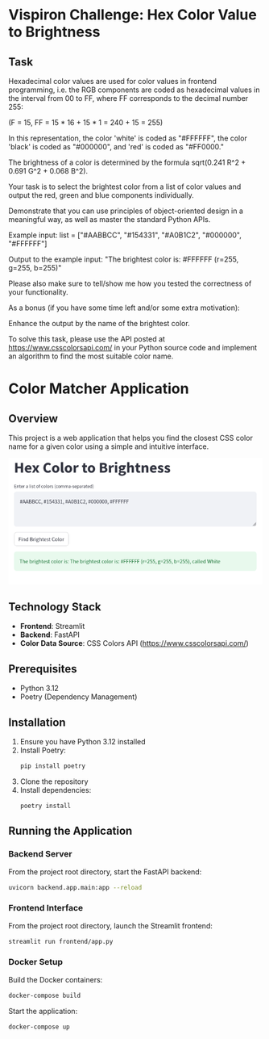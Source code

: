 # Vispiron Challenge: Hex Color Value to Brightness


## Task

Hexadecimal color values are used for color values in frontend programming, i.e. the RGB components are coded as hexadecimal values in the interval from 00 to FF, where FF corresponds to the decimal number 255:

(F = 15, FF = 15 * 16 + 15 * 1 = 240 + 15 = 255)

In this representation, the color 'white' is coded as "#FFFFFF", the color 'black' is coded as "#000000", and 'red' is coded as "#FF0000."

 

The brightness of a color is determined by the formula sqrt(0.241 R^2 + 0.691 G^2 + 0.068 B^2).

 

Your task is to select the brightest color from a list of color values and output the red, green and blue components individually.

Demonstrate that you can use principles of object-oriented design in a meaningful way, as well as master the standard Python APIs.

 

Example input: list = ["#AABBCC", "#154331", "#A0B1C2", "#000000", "#FFFFFF"]

Output to the example input: "The brightest color is: #FFFFFF (r=255, g=255, b=255)"

 

Please also make sure to tell/show me how you tested the correctness of your functionality.

 

As a bonus (if you have some time left and/or some extra motivation):

Enhance the output by the name of the brightest color.

To solve this task, please use the API posted at https://www.csscolorsapi.com/ in your Python source code and implement an algorithm to find the most suitable color name.


# Color Matcher Application

## Overview

This project is a web application that helps you find the closest CSS color name for a given color using a simple and intuitive interface.

![Application Preview](App.png)

## Technology Stack

- **Frontend**: Streamlit
- **Backend**: FastAPI
- **Color Data Source**: CSS Colors API (https://www.csscolorsapi.com/)

## Prerequisites

- Python 3.12
- Poetry (Dependency Management)

## Installation

1. Ensure you have Python 3.12 installed
2. Install Poetry:
   ```bash
   pip install poetry
   ```
3. Clone the repository
4. Install dependencies:
   ```bash
   poetry install
   ```

## Running the Application

### Backend Server

From the project root directory, start the FastAPI backend:
```bash
uvicorn backend.app.main:app --reload
```

### Frontend Interface

From the project root directory, launch the Streamlit frontend:
```bash
streamlit run frontend/app.py
```


### Docker Setup
Build the Docker containers:
```bash
docker-compose build
```

Start the application:
```bash
docker-compose up
```

